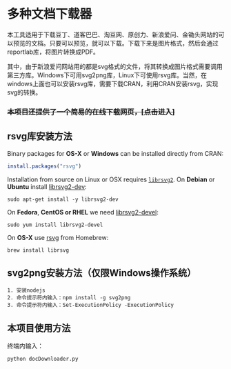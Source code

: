 # 多种文档下载器
本工具适用于下载豆丁、道客巴巴、淘豆网、原创力、新浪爱问、金锄头网站的可以预览的文档。只要可以预览，就可以下载。下载下来是图片格式，然后会通过reportlab库，将图片转换成PDF。

其中，由于新浪爱问网站用的都是svg格式的文件，将其转换成图片格式需要调用第三方库。Windows下可用svg2png库，Linux下可使用rsvg库。当然，在windows上面也可以安装rsvg库，需要下载CRAN，利用CRAN安装rsvg，实现svg的转换。

### ~~本项目还提供了一个简易的在线下载网页，[点击进入]~~

## rsvg库安装方法
Binary packages for __OS-X__ or __Windows__ can be installed directly from CRAN:

```r
install.packages("rsvg")
```

Installation from source on Linux or OSX requires [`librsvg2`](https://developer.gnome.org/rsvg/). On __Debian__ or __Ubuntu__ install [librsvg2-dev](https://packages.debian.org/testing/librsvg2-dev):

```
sudo apt-get install -y librsvg2-dev
```

On __Fedora__, __CentOS or RHEL__ we need [librsvg2-devel](https://apps.fedoraproject.org/packages/librsvg2-devel):

```
sudo yum install librsvg2-devel
````

On __OS-X__ use [rsvg](https://github.com/Homebrew/homebrew-core/blob/master/Formula/librsvg.rb) from Homebrew:

```
brew install librsvg
```
## svg2png安装方法（仅限Windows操作系统）
```
1. 安装nodejs
2. 命令提示符内输入：npm install -g svg2png
3. 命令提示符内输入：Set-ExecutionPolicy -ExecutionPolicy 
```

## 本项目使用方法
终端内输入：
```
python docDownloader.py
```
